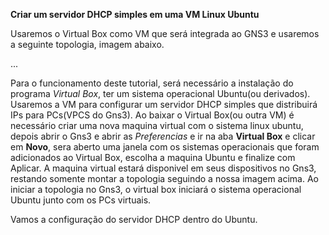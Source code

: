 **Criar um servidor DHCP simples em uma VM Linux Ubuntu**

Usaremos o Virtual Box como VM que será integrada ao GNS3 e usaremos a seguinte topologia, imagem abaixo.

...

Para o funcionamento deste tutorial, será necessário a instalação do programa  *Virtual Box*, ter um sistema operacional Ubuntu(ou derivados). Usaremos a VM para configurar um servidor DHCP simples que distribuirá IPs para PCs(VPCS do Gns3).
Ao baixar o Virtual Box(ou outra VM) é necessário criar uma nova maquina virtual com o sistema linux ubuntu, depois abrir o Gns3 e abrir as *Preferencias* e ir na aba **Virtual Box** e clicar em **Novo**, sera aberto uma janela com os sistemas operacionais que foram adicionados ao Virtual Box, escolha a maquina Ubuntu e finalize com Aplicar. A maquina virtual estará disponivel em seus dispositivos no Gns3, restando somente montar a topologia seguindo a nossa imagem acima.
Ao iniciar a topologia no Gns3, o virtual box iniciará o sistema operacional Ubuntu junto com os PCs virtuais.

Vamos a configuração do servidor DHCP dentro do Ubuntu.
